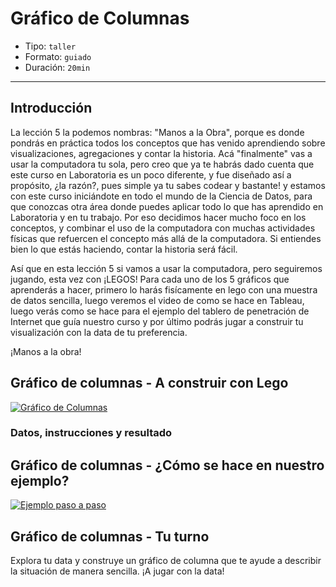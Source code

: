 # Gráfico de Columnas

* Tipo: `taller`
* Formato: `guiado`
* Duración: `20min`

***

## Introducción

La lección 5 la podemos nombras: "Manos a la Obra", porque es donde pondrás en
práctica todos los conceptos que has venido aprendiendo sobre visualizaciones,
agregaciones y contar la historia. Acá "finalmente" vas a usar la computadora tu
sola, pero creo que ya te habrás dado cuenta que este curso en Laboratoria es un
poco diferente, y fue diseñado así a propósito, ¿la razón?, pues simple ya tu
sabes codear y bastante! y estamos con este curso iniciándote en todo el mundo
de la Ciencia de Datos, para que conozcas otra área donde puedes aplicar todo lo
que has aprendido en Laboratoria y en tu trabajo. Por eso decidimos hacer mucho
foco en los conceptos, y combinar el uso de la computadora con muchas
actividades físicas que refuercen el concepto más allá de la computadora. Si
entiendes bien lo que estás haciendo, contar la historia será fácil.

Así que en esta lección 5 si vamos a usar la computadora, pero seguiremos
jugando, esta vez con ¡LEGOS! Para cada uno de los 5 gráficos que aprenderás a
hacer, primero lo harás fisícamente en lego con una muestra de datos sencilla,
luego veremos el video de como se hace en Tableau, luego verás como se hace para
el ejemplo del tablero de penetración de Internet que guía nuestro curso y por
último podrás jugar a construir tu visualización con la data de tu preferencia.

¡Manos a la obra!

## Gráfico de columnas - A construir con Lego

[![Gráfico de Columnas](https://embed-ssl.wistia.com/deliveries/24c7310d9dcea87b60cf513d508e4edc9fef47af.jpg?image_play_button_size=2x&amp;image_crop_resized=960x540&amp;image_play_button=1&amp;image_play_button_color=f7b617e0)](https://laboratoria.wistia.com/medias/7yo592pilh?wvideo=7yo592pilh)

### Datos, instrucciones y resultado

## Gráfico de columnas - ¿Cómo se hace en nuestro ejemplo?

[![Ejemplo paso a paso](https://embed-ssl.wistia.com/deliveries/9b18053ca2c7bfcfe3f31b29db5ab1b8ff250e6d.jpgs?image_play_button_size=2x&amp;image_crop_resized=960x540&amp;image_play_button=1&amp;image_play_button_color=f7b617e0)](https://laboratoria.wistia.com/medias/jpsm7nit22?wvideo=jpsm7nit22)

## Gráfico de columnas - Tu turno

Explora tu data y construye un gráfico de columna que te ayude a describir la
situación de manera sencilla. ¡A jugar con la data!
